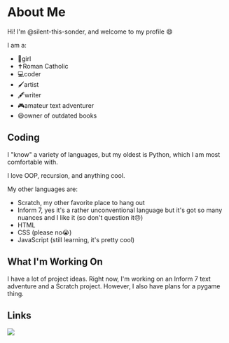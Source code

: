 <h1>About Me</h1>
<p>Hi! I'm @silent-this-sonder, and welcome to my profile 😄</p>

<p>I am a:</p>
<ul>
<li>👧girl</li>
<li>✝️Roman Catholic</li>
<li>💻coder</li>
<li>🖌️artist</li>
<li>🖋️writer</li>
<li>🎮amateur text adventurer</li>
<li>😆owner of outdated books</li>
</ul>

<h2>Coding</h2>
<p>I "know" a variety of languages, but my oldest is Python, which I am most comfortable with.</p>

<p>I love OOP, recursion, and anything cool.</p>

<p>My other languages are:</p>
<ul>
<li>Scratch, my other favorite place to hang out</li>
<li>Inform 7, yes it's a rather unconventional language but it's got so many nuances and I like it (so don't question it😠)</li>
<li>HTML</li>
<li>CSS (please no😭)</li>
<li>JavaScript (still learning, it's pretty cool)</li>
</ul>

<h2>What I'm Working On</h2>
<p>I have a lot of project ideas.  Right now, I'm working on an Inform 7 text adventure and a Scratch project.  However, I also have plans for a pygame thing.</p>

<h2>Links</h2>
<a href="https://scratch.mit.edu/users/TeenyTea/"><img src="https://upload.wikimedia.org/wikipedia/commons/thumb/b/b1/Scratch_S.svg/64px-Scratch_S.svg.png"></a>
